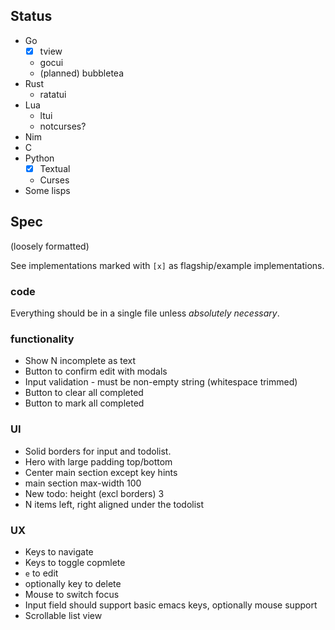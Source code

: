 
## Status

- Go
  - [x] tview
  - gocui
  - (planned) bubbletea
- Rust
  - ratatui
- Lua
  - ltui
  - notcurses?
- Nim
- C
- Python
  - [x] Textual
  - Curses
- Some lisps

## Spec

(loosely formatted)

See implementations marked with `[x]` as flagship/example implementations.

### code

Everything should be in a single file unless *absolutely necessary*.

### functionality

- Show N incomplete as text
- Button to confirm edit with modals
- Input validation - must be non-empty string (whitespace trimmed)
- Button to clear all completed
- Button to mark all completed

### UI

- Solid borders for input and todolist.
- Hero with large padding top/bottom
- Center main section except key hints
- main section max-width 100
- New todo: height (excl borders) 3
- N items left, right aligned under the todolist

### UX

- Keys to navigate
- Keys to toggle copmlete
- `e` to edit
- optionally key to delete
- Mouse to switch focus
- Input field should support basic emacs keys, optionally mouse support
- Scrollable list view
